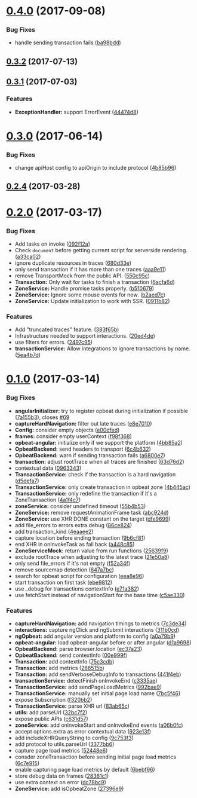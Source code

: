 <a name="0.4.0"></a>
# [0.4.0](https://github.com/opbeat/opbeat-js-core/compare/v0.3.2...v0.4.0) (2017-09-08)


### Bug Fixes

* handle sending transaction fails ([ba98bdd](https://github.com/opbeat/opbeat-js-core/commit/ba98bdd))



<a name="0.3.2"></a>
## [0.3.2](https://github.com/opbeat/opbeat-js-core/compare/v0.3.1...v0.3.2) (2017-07-13)



<a name="0.3.1"></a>
## [0.3.1](https://github.com/opbeat/opbeat-js-core/compare/v0.3.0...v0.3.1) (2017-07-03)


### Features

* **ExceptionHandler:** support ErrorEvent ([44474d8](https://github.com/opbeat/opbeat-js-core/commit/44474d8))



<a name="0.3.0"></a>
# [0.3.0](https://github.com/opbeat/opbeat-js-core/compare/v0.2.4...v0.3.0) (2017-06-14)


### Bug Fixes

* change apiHost config to apiOrigin to include protocol ([4b85b96](https://github.com/opbeat/opbeat-js-core/commit/4b85b96))



<a name="0.2.4"></a>
## [0.2.4](https://github.com/opbeat/opbeat-js-core/compare/v0.2.3...v0.2.4) (2017-03-28)



<a name="0.2.0"></a>
# [0.2.0](https://github.com/opbeat/opbeat-js-core/compare/v0.1.0...v0.2.0) (2017-03-17)


### Bug Fixes

* Add tasks on invoke ([092f12a](https://github.com/opbeat/opbeat-js-core/commit/092f12a))
* Check `document` before getting current script for serverside rendering. ([a33ca02](https://github.com/opbeat/opbeat-js-core/commit/a33ca02))
* ignore duplicate resources in traces ([680d33e](https://github.com/opbeat/opbeat-js-core/commit/680d33e))
* only send transaction if it has more than one traces ([aaa9e11](https://github.com/opbeat/opbeat-js-core/commit/aaa9e11))
* remove TransportMock from the public API. ([550c95c](https://github.com/opbeat/opbeat-js-core/commit/550c95c))
* **Transaction:** Only wait for tasks to finish a transaction ([6acfa6d](https://github.com/opbeat/opbeat-js-core/commit/6acfa6d))
* **ZoneService:** Handle promise tasks properly. ([b510679](https://github.com/opbeat/opbeat-js-core/commit/b510679))
* **ZoneService:** Ignore some mouse events for now. ([b2aed7c](https://github.com/opbeat/opbeat-js-core/commit/b2aed7c))
* **ZoneService:** Update initialization to work with SSR. ([0911b82](https://github.com/opbeat/opbeat-js-core/commit/0911b82))


### Features

* Add "truncated traces" feature. ([383f65b](https://github.com/opbeat/opbeat-js-core/commit/383f65b))
* Infrastructure needed to support interactions. ([20ed4de](https://github.com/opbeat/opbeat-js-core/commit/20ed4de))
* use filters for errors. ([2497c95](https://github.com/opbeat/opbeat-js-core/commit/2497c95))
* **transactionService:** Allow integrations to ignore transactions by name. ([5ea4b7d](https://github.com/opbeat/opbeat-js-core/commit/5ea4b7d))



<a name="0.1.0"></a>
# [0.1.0](https://github.com/opbeat/opbeat-js-core/compare/dfe9699...v0.1.0) (2017-03-14)


### Bug Fixes

* **angularInitializer:** try to register opbeat during initialization if possible ([7a155b3](https://github.com/opbeat/opbeat-js-core/commit/7a155b3)), closes [#69](https://github.com/opbeat/opbeat-js-core/issues/69)
* **captureHardNavigation:** filter out late traces ([e8e7010](https://github.com/opbeat/opbeat-js-core/commit/e8e7010))
* **Config:** consider empty objects ([e00dfed](https://github.com/opbeat/opbeat-js-core/commit/e00dfed))
* **frames:** consider empty userContext ([f98f368](https://github.com/opbeat/opbeat-js-core/commit/f98f368))
* **opbeat-angular:** initialize only if we support the platform ([4bb85a2](https://github.com/opbeat/opbeat-js-core/commit/4bb85a2))
* **OpbeatBackend:** send headers to transport ([6c4b632](https://github.com/opbeat/opbeat-js-core/commit/6c4b632))
* **OpbeatBackend:** warn if sending transaction fails ([a6800e7](https://github.com/opbeat/opbeat-js-core/commit/a6800e7))
* **transaction:** adjust rootTrace when all traces are finished ([63d76d2](https://github.com/opbeat/opbeat-js-core/commit/63d76d2))
* contextual data ([0963343](https://github.com/opbeat/opbeat-js-core/commit/0963343))
* **TransactionService:** check if the transaction is a hard navigation ([d5defa7](https://github.com/opbeat/opbeat-js-core/commit/d5defa7))
* **TransactionService:** only create transaction in opbeat zone ([4b445ac](https://github.com/opbeat/opbeat-js-core/commit/4b445ac))
* **TransactionService:** only redefine the transaction if it's a ZoneTransaction ([4a1f4c7](https://github.com/opbeat/opbeat-js-core/commit/4a1f4c7))
* **zoneService:** consider undefined timeout ([55b4b53](https://github.com/opbeat/opbeat-js-core/commit/55b4b53))
* **ZoneService:** remove requestAnimationFrame task ([abc924d](https://github.com/opbeat/opbeat-js-core/commit/abc924d))
* **ZoneService:** use XHR DONE constant on the target ([dfe9699](https://github.com/opbeat/opbeat-js-core/commit/dfe9699))
* add file_errors to errors extra.debug ([86ce824](https://github.com/opbeat/opbeat-js-core/commit/86ce824))
* add transaction_kind ([4eaaee2](https://github.com/opbeat/opbeat-js-core/commit/4eaaee2))
* capture location before ending transaction ([9b6cf81](https://github.com/opbeat/opbeat-js-core/commit/9b6cf81))
* end XHR in onInvokeTask as fall back ([a448c85](https://github.com/opbeat/opbeat-js-core/commit/a448c85))
* **ZoneServiceMock:** return value from run functions ([25639f9](https://github.com/opbeat/opbeat-js-core/commit/25639f9))
* exclude rootTrace when adjusting to the latest trace ([21e50a8](https://github.com/opbeat/opbeat-js-core/commit/21e50a8))
* only send file_errors if it's not empty ([f52a34f](https://github.com/opbeat/opbeat-js-core/commit/f52a34f))
* remove sourcemap detection ([647a7bc](https://github.com/opbeat/opbeat-js-core/commit/647a7bc))
* search for opbeat script for configuration ([eea8e96](https://github.com/opbeat/opbeat-js-core/commit/eea8e96))
* start transaction on first task ([ebe9812](https://github.com/opbeat/opbeat-js-core/commit/ebe9812))
* use _debug for transactions contextInfo ([e71a382](https://github.com/opbeat/opbeat-js-core/commit/e71a382))
* use fetchStart instead of navigationStart for the base time ([c5ae330](https://github.com/opbeat/opbeat-js-core/commit/c5ae330))


### Features

* **captureHardNavigation:** add navigation timings to metrics ([7c3de34](https://github.com/opbeat/opbeat-js-core/commit/7c3de34))
* **interactions:** capture ngClick and ngSubmit interactions ([311b0cd](https://github.com/opbeat/opbeat-js-core/commit/311b0cd))
* **ngOpbeat:** add angular version and platform to config ([a0a79b9](https://github.com/opbeat/opbeat-js-core/commit/a0a79b9))
* **opbeat-angular:** load opbeat-angular before or after angular ([d1a9698](https://github.com/opbeat/opbeat-js-core/commit/d1a9698))
* **OpbeatBackend:** parse browser.location ([ec37a23](https://github.com/opbeat/opbeat-js-core/commit/ec37a23))
* **OpbeatBackend:** send contextInfo ([00e999f](https://github.com/opbeat/opbeat-js-core/commit/00e999f))
* **Transaction:** add contextInfo ([75c3cdb](https://github.com/opbeat/opbeat-js-core/commit/75c3cdb))
* **Transaction:** add metrics ([266515b](https://github.com/opbeat/opbeat-js-core/commit/266515b))
* **Transaction:** add sendVerboseDebugInfo to transactions ([441f4eb](https://github.com/opbeat/opbeat-js-core/commit/441f4eb))
* **transactionService:** detectFinish onInvokeEnd ([c3335ae](https://github.com/opbeat/opbeat-js-core/commit/c3335ae))
* **TransactionService:** add sendPageLoadMetrics ([992bae9](https://github.com/opbeat/opbeat-js-core/commit/992bae9))
* **TransactionService:** manually set initial page load name ([7bc5f46](https://github.com/opbeat/opbeat-js-core/commit/7bc5f46))
* expose Subscription ([f320bb2](https://github.com/opbeat/opbeat-js-core/commit/f320bb2))
* **TransactionService:** parse XHR url ([83ab65c](https://github.com/opbeat/opbeat-js-core/commit/83ab65c))
* **utils:** add parseUrl ([32bc7f2](https://github.com/opbeat/opbeat-js-core/commit/32bc7f2))
* expose public APIs ([c631d57](https://github.com/opbeat/opbeat-js-core/commit/c631d57))
* **zoneService:** add onInvokeStart and onInvokeEnd events ([a06b0fc](https://github.com/opbeat/opbeat-js-core/commit/a06b0fc))
* accept options.extra as error contextual data ([923e13f](https://github.com/opbeat/opbeat-js-core/commit/923e13f))
* add includeXHRQueryString to config ([9c753f3](https://github.com/opbeat/opbeat-js-core/commit/9c753f3))
* add protocol to utils.parseUrl ([3377bb6](https://github.com/opbeat/opbeat-js-core/commit/3377bb6))
* capture page load metrics ([52448e6](https://github.com/opbeat/opbeat-js-core/commit/52448e6))
* consder zoneTransaction before sending initial page load metrics ([6c7e915](https://github.com/opbeat/opbeat-js-core/commit/6c7e915))
* enable capturing page load metrics by default ([6bebf96](https://github.com/opbeat/opbeat-js-core/commit/6bebf96))
* store debug data on frames ([28361c1](https://github.com/opbeat/opbeat-js-core/commit/28361c1))
* use extra context on error ([dc78bc9](https://github.com/opbeat/opbeat-js-core/commit/dc78bc9))
* **ZoneService:** add isOpbeatZone ([27396e9](https://github.com/opbeat/opbeat-js-core/commit/27396e9))



